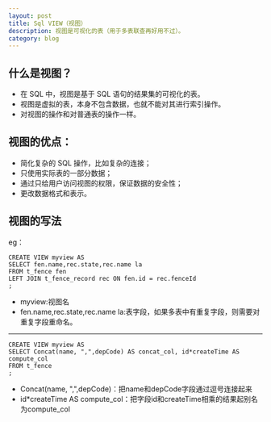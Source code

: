 ```yaml
---
layout: post
title: Sql VIEW（视图）
description: 视图是可视化的表（用于多表联查再好用不过）。
category: blog
---
```


## 什么是视图？
- 在 SQL 中，视图是基于 SQL 语句的结果集的可视化的表。
- 视图是虚拟的表，本身不包含数据，也就不能对其进行索引操作。
- 对视图的操作和对普通表的操作一样。

## 视图的优点：
* 简化复杂的 SQL 操作，比如复杂的连接；
* 只使用实际表的一部分数据；
* 通过只给用户访问视图的权限，保证数据的安全性；
* 更改数据格式和表示。

## 视图的写法
eg：
    
    CREATE VIEW myview AS
    SELECT fen.name,rec.state,rec.name la
    FROM t_fence fen
    LEFT JOIN t_fence_record rec ON fen.id = rec.fenceId
    ;

- myview:视图名
- fen.name,rec.state,rec.name la:表字段，如果多表中有重复字段，则需要对重复字段重命名。

---
    CREATE VIEW myview AS
    SELECT Concat(name, ",",depCode) AS concat_col, id*createTime AS compute_col
    FROM t_fence
    ;
    
- Concat(name, ",",depCode)：把name和depCode字段通过逗号连接起来
- id*createTime AS compute_col：把字段id和createTime相乘的结果起别名为compute_col

